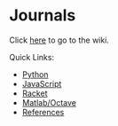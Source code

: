 # Journals

Click [here](https://github.com/CS2613-FA2021/journal-entries-nsevans/wiki) to go to the wiki.

Quick Links:
  * [Python](https://github.com/CS2613-FA2021/journal-entries-nsevans/wiki/Python)
  * [JavaScript](https://github.com/CS2613-FA2021/journal-entries-nsevans/wiki/JavaScript)
  * [Racket](https://github.com/CS2613-FA2021/journal-entries-nsevans/wiki/Racket)
  * [Matlab/Octave](https://github.com/CS2613-FA2021/journal-entries-nsevans/wiki/Matlab)
  * [References](https://github.com/CS2613-FA2021/journal-entries-nsevans/wiki/Referenced-Material)

